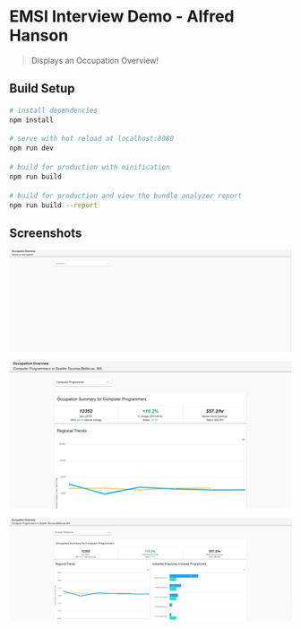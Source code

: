 # EMSI Interview Demo - Alfred Hanson

> Displays an Occupation Overview! 

## Build Setup

``` bash
# install dependencies
npm install

# serve with hot reload at localhost:8080
npm run dev

# build for production with minification
npm run build

# build for production and view the bundle analyzer report
npm run build --report
```

## Screenshots

![Alt text](/screenshots/initial_landing.png "Landing")

![Alt text](/screenshots/programmer_loaded_medium.png "Loaded  Large")

![Alt text](/screenshots/programmer_loaded_ultrawide.png  "Loaded Ultrawide")
